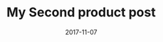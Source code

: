 ---
path: "/product/my-second-post"
date: "2017-11-07"
title: "My Second product post"
description: Lorem ipsum dolor sit amet, consectetur adipiscing elit, sed do eiusmod
price: '250.00'
image: /static/bootstrap-illustration-3-684597ab3c466b167570a1fa9e74edfc.png
altText: 'product image'
weight: '400 g'
dimensions: '10 x 10 x 15 cm'
materials: '60% cotton, 40% polyester'
OtherInfo: 'American heirloom jean shorts pug seitan letterpress'
ratings: '5'
---